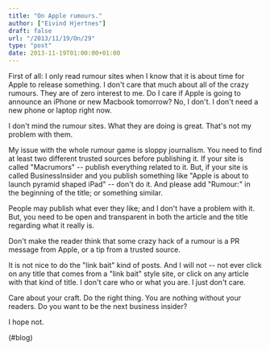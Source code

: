 ```yaml
---
title: "On Apple rumours."
author: ["Eivind Hjertnes"]
draft: false
url: "/2013/11/19/On/29"
type: "post"
date: 2013-11-19T01:00:00+01:00
---
```


First of all: I only read rumour sites when I know that it is about time
for Apple to release something. I don't care that much about all of the
crazy rumours. They are of zero interest to me. Do I care if Apple is
going to announce an iPhone or new Macbook tomorrow? No, I don't. I
don't need a new phone or laptop right now.

I don't mind the rumour sites. What they are doing is great. That's not
my problem with them.

My issue with the whole rumour game is sloppy journalism. You need to
find at least two different trusted sources before publishing it. If
your site is called "Macrumors" -- publish everything related to it.
But, if your site is called BusinessInsider and you publish something
like "Apple is about to launch pyramid shaped iPad" -- don't do it. And
please add "Rumour:" in the beginning of the title; or something
similar.

People may publish what ever they like; and I don't have a problem with
it. But, you need to be open and transparent in both the article and the
title regarding what it really is.

Don't make the reader think that some crazy hack of a rumour is a PR
message from Apple, or a tip from a trusted source.

It is not nice to do the "link bait" kind of posts. And I will not --
not ever click on any title that comes from a "link bait" style site, or
click on any article with that kind of title. I don't care who or what
you are. I just don't care.

Care about your craft. Do the right thing. You are nothing without your
readers. Do you want to be the next business insider?

I hope not.

(#blog)
